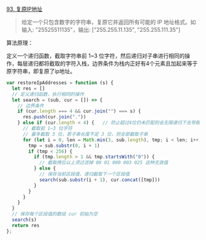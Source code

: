 [93. 复原IP地址](https://leetcode-cn.com/problems/restore-ip-addresses/)

> 给定一个只包含数字的字符串，复原它并返回所有可能的 IP 地址格式。如输入: "25525511135"，输出: ["255.255.11.135", "255.255.111.35"]

算法原理：

定义一个递归函数，截取字符串前 1~3 位字符，然后递归对子串进行相同的操作，每层递归都将截取的字符入栈，边界条件为栈内正好有4个元素且加起来等于原字符串，即复原了ip地址。

```js
var restoreIpAddresses = function (s) {
  let res = []
  // 定义递归函数，执行相同的操作
  let search = (sub, cur = []) => {
    // 边界条件
    if (cur.length === 4 && cur.join("") === s) {
      res.push(cur.join("."))
    } else if (cur.length < 4) {   // 防止超过4位仍未匹配则会无限递归下去导致超时
      // 截取前 1~3 位字符
      // 最多截取 3 位，若子串长度不足 3 位，则全部截取子串
      for (let i = 0, len = Math.min(3, sub.length), tmp; i < len; i++) {
        tmp = sub.substr(0, i + 1)
        if (tmp < 256) {
          if (tmp.length > 1 && tmp.startsWith("0")) {
            // 截取两位以上须过滤掉 00 01 000 003 025 这种无效值
          } else {
            // 保存当前区段值，递归截取下一个区段值
            search(sub.substr(i + 1), cur.concat([tmp]))
          }
        }
      }
    }
  }
  // 保存每个区段值的数组 cur 初始为空 
  search(s)
  return res
};
```